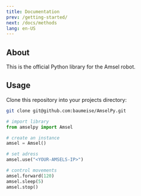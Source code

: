 ```yaml
---
title: Documentation
prev: /getting-started/
next: /docs/methods
lang: en-US
---
```


## About

This is the official Python library for the Amsel robot.

## Usage

Clone this repository into your projects directory:
```sh
git clone git@github.com:baumeise/AmselPy.git
```

``` python
# import library
from amselpy import Amsel

# create an instance
amsel = Amsel()

# set adress
amsel.use("<YOUR-AMSELS-IP>")

# control movements
amsel.forward(120)
amsel.sleep(5)
amsel.stop()
```